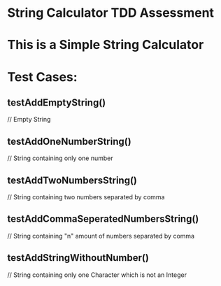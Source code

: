 # String Calculator TDD Assessment

# This is a Simple String Calculator

# Test Cases:

## testAddEmptyString()
// Empty String

## testAddOneNumberString()
// String containing only one number

## testAddTwoNumbersString()
// String containing two numbers separated by comma

## testAddCommaSeperatedNumbersString()
// String containing "n" amount of numbers separated by comma

## testAddStringWithoutNumber()
// String containing only one Character which is not an Integer
